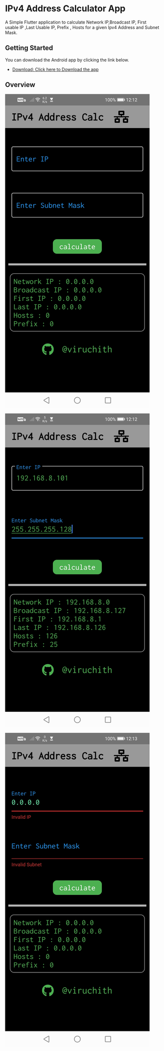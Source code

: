 # IPv4 Address Calculator App

A Simple Flutter application to calculate Network IP,Broadcast IP,
First usable IP ,Last Usable IP, Prefix , Hosts for a given 
Ipv4 Address and Subnet Mask.

## Getting Started

You can download the Android app by clicking the link below.  

- [Download: Click here to Download the  app](https://drive.google.com/file/d/1Rrsbr_6HV1iDp0p10RI1ToIL9l8GCIoW/view?usp=sharing)


## Overview

![Image 1: ](scrnshots/scrnshot1.jpg)
  
  
  

![Image 1: ](scrnshots/scrnshot2.jpg)
  
  
  

![Image 1: ](scrnshots/scrnshot3.jpg)
